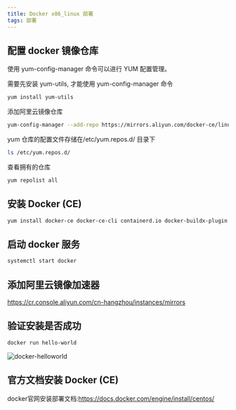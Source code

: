 ```yaml
---
title: Docker x86_linux 部署
tags: 部署
---
```


## 配置 docker 镜像仓库

使用 yum-config-manager 命令可以进行 YUM 配置管理。

需要先安装 yum-utils, 才能使用 yum-config-manager 命令

```sh
yum install yum-utils
```

添加阿里云镜像仓库

```sh
yum-config-manager --add-repo https://mirrors.aliyun.com/docker-ce/linux/centos/docker-ce.repo
```

yum 仓库的配置文件存储在/etc/yum.repos.d/ 目录下

```sh
ls /etc/yum.repos.d/
```

查看拥有的仓库

```sh
yum repolist all
```

## 安装 Docker (CE)

```sh
yum install docker-ce docker-ce-cli containerd.io docker-buildx-plugin docker-compose-plugin
```

## 启动 docker 服务

```sh
systemctl start docker
```


## 添加阿里云镜像加速器

<https://cr.console.aliyun.com/cn-hangzhou/instances/mirrors>


## 验证安装是否成功

```sh
docker run hello-world
```

![docker-helloworld](./img/docker-helloworld.png)

## 官方文档安装 Docker (CE)

docker官网安装部署文档:<https://docs.docker.com/engine/install/centos/>